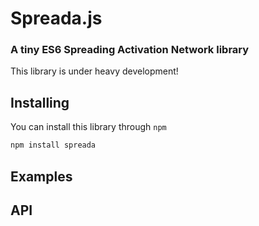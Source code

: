 # Spreada.js

### A tiny ES6 Spreading Activation Network library

This library is under heavy development!

## Installing

You can install this library through `npm`

```bash
npm install spreada
```

## Examples

## API
